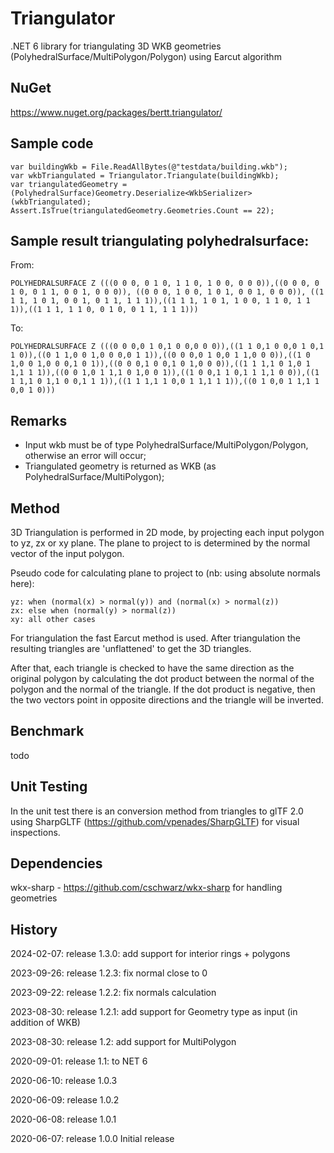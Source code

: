 # Triangulator

.NET 6 library for triangulating 3D WKB geometries (PolyhedralSurface/MultiPolygon/Polygon) using Earcut algorithm

## NuGet

https://www.nuget.org/packages/bertt.triangulator/

## Sample code

```
var buildingWkb = File.ReadAllBytes(@"testdata/building.wkb");
var wkbTriangulated = Triangulator.Triangulate(buildingWkb);
var triangulatedGeometry = (PolyhedralSurface)Geometry.Deserialize<WkbSerializer>(wkbTriangulated);
Assert.IsTrue(triangulatedGeometry.Geometries.Count == 22);
```

## Sample result triangulating polyhedralsurface:

From: 

```
POLYHEDRALSURFACE Z (((0 0 0, 0 1 0, 1 1 0, 1 0 0, 0 0 0)),((0 0 0, 0 1 0, 0 1 1, 0 0 1, 0 0 0)), ((0 0 0, 1 0 0, 1 0 1, 0 0 1, 0 0 0)), ((1 1 1, 1 0 1, 0 0 1, 0 1 1, 1 1 1)),((1 1 1, 1 0 1, 1 0 0, 1 1 0, 1 1 1)),((1 1 1, 1 1 0, 0 1 0, 0 1 1, 1 1 1)))
```

To:

```
POLYHEDRALSURFACE Z (((0 0 0,0 1 0,1 0 0,0 0 0)),((1 1 0,1 0 0,0 1 0,1 1 0)),((0 1 1,0 0 1,0 0 0,0 1 1)),((0 0 0,0 1 0,0 1 1,0 0 0)),((1 0 1,0 0 1,0 0 0,1 0 1)),((0 0 0,1 0 0,1 0 1,0 0 0)),((1 1 1,1 0 1,0 1 1,1 1 1)),((0 0 1,0 1 1,1 0 1,0 0 1)),((1 0 0,1 1 0,1 1 1,1 0 0)),((1 1 1,1 0 1,1 0 0,1 1 1)),((1 1 1,1 1 0,0 1 1,1 1 1)),((0 1 0,0 1 1,1 1 0,0 1 0)))
```

## Remarks

- Input wkb must be of type PolyhedralSurface/MultiPolygon/Polygon, otherwise an error will occur;
- Triangulated geometry is returned as WKB (as PolyhedralSurface/MultiPolygon);

## Method 

3D Triangulation is performed in 2D mode, by projecting each input polygon
to yz, zx or xy plane. The plane to project to is determined by the normal vector of the 
input polygon.

Pseudo code for calculating plane to project to (nb: using absolute normals here): 

```
yz: when (normal(x) > normal(y)) and (normal(x) > normal(z))
zx: else when (normal(y) > normal(z))
xy: all other cases
```

For triangulation the fast Earcut method is 
used. After triangulation the resulting triangles are 'unflattened' to get the 
3D triangles. 

After that, each triangle is checked to have the same direction as the original polygon by calculating
the dot product between the normal of the polygon and the normal of the triangle. If the dot 
product is negative, then the two vectors point in opposite directions and the triangle will be 
inverted.

## Benchmark

todo

## Unit Testing

In the unit test there is an conversion method from triangles to glTF 2.0 using SharpGLTF (https://github.com/vpenades/SharpGLTF)
for visual inspections.

## Dependencies

wkx-sharp - https://github.com/cschwarz/wkx-sharp for handling geometries

## History

2024-02-07: release 1.3.0: add support for interior rings + polygons

2023-09-26: release 1.2.3: fix normal close to 0

2023-09-22: release 1.2.2: fix normals calculation

2023-08-30: release 1.2.1: add support for Geometry type as input (in addition of WKB)

2023-08-30: release 1.2: add support for MultiPolygon

2020-09-01: release 1.1: to NET 6

2020-06-10: release 1.0.3

2020-06-09: release 1.0.2

2020-06-08: release 1.0.1

2020-06-07: release 1.0.0 Initial release



